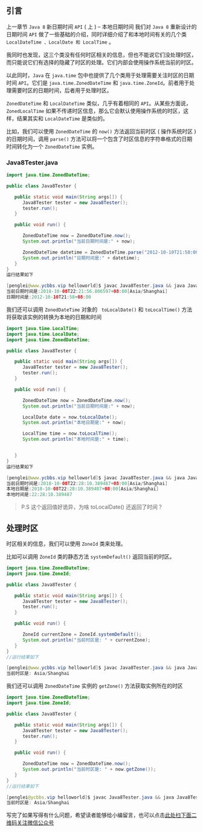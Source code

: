 ## 引言
上一章节 `Java 8` 新日期时间 `API` ( 上 ) – 本地日期时间 我们对 `Java 8` 重新设计的日期时间 `API` 做了一些基础的介绍，同时详细介绍了和本地时间有关的几个类 `LocalDateTime 、LocalDate 和 LocalTime` 。

我同时也发现，这三个类没有任何时区相关的信息，但也不能说它们没处理时区，而只能说它们有选择的隐藏了时区的处理。它们内部会使用操作系统当前的时区。

以此同时，`Java` 在 `java.time` 包中也提供了几个类用于处理需要关注时区的日期时间 `API`。它们是 `java.time.ZonedDateTime` 和 `java.time.ZoneId`。前者用于处理需要时区的日期时间，后者用于处理时区。

`ZonedDateTime` 和 `LocalDateTime` 类似，几乎有着相同的 `API`。从某些方面说，`ZonedLocalTime` 如果不传递时区信息，那么它会默认使用操作系统的时区，这样，结果其实和 `LocalDateTime` 是类似的。

比如，我们可以使用 `ZonedDateTime` 的 `now()` 方法返回当前时区 ( 操作系统时区 ) 的日期时间，调用 `parse()` 方法可以将一个包含了时区信息的字符串格式的日期时间转化为一个 `ZonedDateTime` 实例。

### Java8Tester.java
```java
import java.time.ZonedDateTime;

public class Java8Tester {

   public static void main(String args[]) {
      Java8Tester tester = new Java8Tester();
      tester.run();
   }

   public void run() {

      ZonedDateTime now = ZonedDateTime.now();
      System.out.println("当前日期时间是:" + now);

      ZonedDateTime datetime = ZonedDateTime.parse("2012-10-10T21:58:00+08:00");
      System.out.println("日期时间是:" + datetime);
   }
}
运行结果如下

[penglei@www.ycbbs.vip helloworld]$ javac Java8Tester.java && java Java8Tester
当前日期时间是:2018-10-08T22:21:56.806597+08:00[Asia/Shanghai]
日期时间是:2012-10-10T21:58+08:00
```
我们还可以调用 `ZonedDateTime` 对象的 ` toLocalDate()` 和 `toLocalTime()` 方法将获取该实例的转换为本地的日期和时间

```java
import java.time.LocalTime;
import java.time.LocalDate;
import java.time.ZonedDateTime;

public class Java8Tester {

   public static void main(String args[]) {
      Java8Tester tester = new Java8Tester();
      tester.run();
   }

   public void run() {

      ZonedDateTime now = ZonedDateTime.now();
      System.out.println("当前日期时间是:" + now);

      LocalDate date = now.toLocalDate();
      System.out.println("本地日期是:" + now);

      LocalTime time = now.toLocalTime();
      System.out.println("本地时间是:" + time);


   }
}
运行结果如下

[penglei@www.ycbbs.vip helloworld]$ javac Java8Tester.java && java Java8Tester
当前日期时间是:2018-10-08T22:28:10.389487+08:00[Asia/Shanghai]
本地日期是:2018-10-08T22:28:10.389487+08:00[Asia/Shanghai]
本地时间是:22:28:10.389487
```
> P.S 这个返回值好诡异，为啥 toLocalDate() 还返回了时间？

## 处理时区
时区相关的信息，我们可以使用 `ZoneId` 类来处理。

比如可以调用 `ZoneId` 类的静态方法 `systemDefault()` 返回当前的时区。

```java
import java.time.ZonedDateTime;
import java.time.ZoneId;

public class Java8Tester {

   public static void main(String args[]) {
      Java8Tester tester = new Java8Tester();
      tester.run();
   }

   public void run() {

      ZoneId currentZone = ZoneId.systemDefault();
      System.out.println("当前时区是: " + currentZone);
   }
}
//运行结果如下

[penglei@www.ycbbs.vip helloworld]$ javac Java8Tester.java && java Java8Tester
当前时区是: Asia/Shanghai
```
我们还可以调用 `ZonedDateTime` 实例的 `getZone()` 方法获取实例所在的时区

```java
import java.time.ZonedDateTime;
import java.time.ZoneId;

public class Java8Tester {

   public static void main(String args[]) {
      Java8Tester tester = new Java8Tester();
      tester.run();
   }

   public void run() {

      ZonedDateTime now = ZonedDateTime.now();
      System.out.println("当前时区是: " + now.getZone());
   }
}
//运行结果如下

[penglei@ycbbs.vip helloworld]$ javac Java8Tester.java && java Java8Tester
当前时区是: Asia/Shanghai
```

写完了如果写得有什么问题，希望读者能够给小编留言，也可以点击[此处扫下面二维码关注微信公众号](https://www.ycbbs.vip/?p=28 "此处扫下面二维码关注微信公众号")